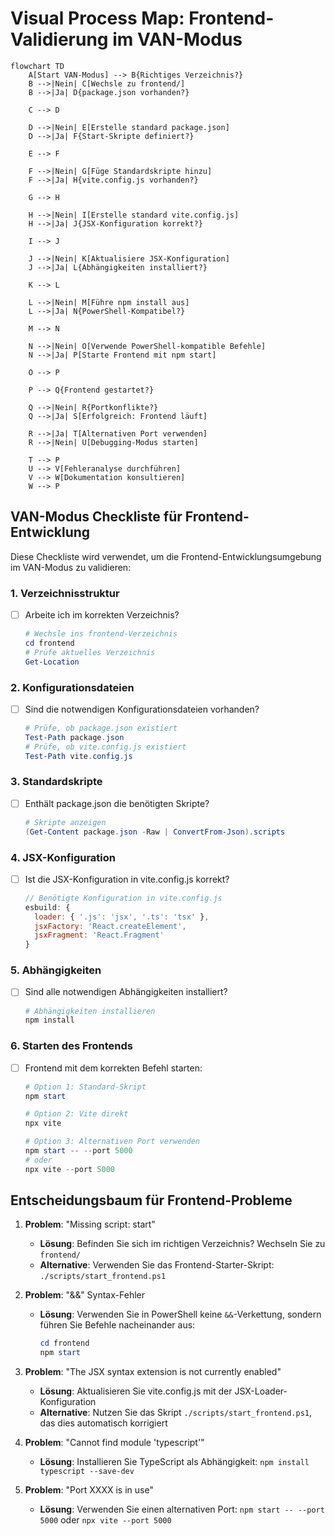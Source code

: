 # Visual Process Map: Frontend-Validierung im VAN-Modus

```mermaid
flowchart TD
    A[Start VAN-Modus] --> B{Richtiges Verzeichnis?}
    B -->|Nein| C[Wechsle zu frontend/]
    B -->|Ja| D{package.json vorhanden?}
    
    C --> D
    
    D -->|Nein| E[Erstelle standard package.json]
    D -->|Ja| F{Start-Skripte definiert?}
    
    E --> F
    
    F -->|Nein| G[Füge Standardskripte hinzu]
    F -->|Ja| H{vite.config.js vorhanden?}
    
    G --> H
    
    H -->|Nein| I[Erstelle standard vite.config.js]
    H -->|Ja| J{JSX-Konfiguration korrekt?}
    
    I --> J
    
    J -->|Nein| K[Aktualisiere JSX-Konfiguration]
    J -->|Ja| L{Abhängigkeiten installiert?}
    
    K --> L
    
    L -->|Nein| M[Führe npm install aus]
    L -->|Ja| N{PowerShell-Kompatibel?}
    
    M --> N
    
    N -->|Nein| O[Verwende PowerShell-kompatible Befehle]
    N -->|Ja| P[Starte Frontend mit npm start]
    
    O --> P
    
    P --> Q{Frontend gestartet?}
    
    Q -->|Nein| R{Portkonflikte?}
    Q -->|Ja| S[Erfolgreich: Frontend läuft]
    
    R -->|Ja| T[Alternativen Port verwenden]
    R -->|Nein| U[Debugging-Modus starten]
    
    T --> P
    U --> V[Fehleranalyse durchführen]
    V --> W[Dokumentation konsultieren]
    W --> P
```

## VAN-Modus Checkliste für Frontend-Entwicklung

Diese Checkliste wird verwendet, um die Frontend-Entwicklungsumgebung im VAN-Modus zu validieren:

### 1. Verzeichnisstruktur

- [ ] Arbeite ich im korrekten Verzeichnis?
  ```powershell
  # Wechsle ins frontend-Verzeichnis
  cd frontend
  # Prüfe aktuelles Verzeichnis
  Get-Location
  ```

### 2. Konfigurationsdateien

- [ ] Sind die notwendigen Konfigurationsdateien vorhanden?
  ```powershell
  # Prüfe, ob package.json existiert
  Test-Path package.json
  # Prüfe, ob vite.config.js existiert
  Test-Path vite.config.js
  ```

### 3. Standardskripte

- [ ] Enthält package.json die benötigten Skripte?
  ```powershell
  # Skripte anzeigen
  (Get-Content package.json -Raw | ConvertFrom-Json).scripts
  ```

### 4. JSX-Konfiguration

- [ ] Ist die JSX-Konfiguration in vite.config.js korrekt?
  ```javascript
  // Benötigte Konfiguration in vite.config.js
  esbuild: {
    loader: { '.js': 'jsx', '.ts': 'tsx' },
    jsxFactory: 'React.createElement',
    jsxFragment: 'React.Fragment'
  }
  ```

### 5. Abhängigkeiten

- [ ] Sind alle notwendigen Abhängigkeiten installiert?
  ```powershell
  # Abhängigkeiten installieren
  npm install
  ```

### 6. Starten des Frontends

- [ ] Frontend mit dem korrekten Befehl starten:
  ```powershell
  # Option 1: Standard-Skript
  npm start
  
  # Option 2: Vite direkt
  npx vite
  
  # Option 3: Alternativen Port verwenden
  npm start -- --port 5000
  # oder
  npx vite --port 5000
  ```

## Entscheidungsbaum für Frontend-Probleme

1. **Problem**: "Missing script: start"
   - **Lösung**: Befinden Sie sich im richtigen Verzeichnis? Wechseln Sie zu `frontend/`
   - **Alternative**: Verwenden Sie das Frontend-Starter-Skript: `./scripts/start_frontend.ps1`

2. **Problem**: "&&" Syntax-Fehler
   - **Lösung**: Verwenden Sie in PowerShell keine `&&`-Verkettung, sondern führen Sie Befehle nacheinander aus:
     ```powershell
     cd frontend
     npm start
     ```

3. **Problem**: "The JSX syntax extension is not currently enabled"
   - **Lösung**: Aktualisieren Sie vite.config.js mit der JSX-Loader-Konfiguration
   - **Alternative**: Nutzen Sie das Skript `./scripts/start_frontend.ps1`, das dies automatisch korrigiert

4. **Problem**: "Cannot find module 'typescript'"
   - **Lösung**: Installieren Sie TypeScript als Abhängigkeit: `npm install typescript --save-dev`

5. **Problem**: "Port XXXX is in use"
   - **Lösung**: Verwenden Sie einen alternativen Port: `npm start -- --port 5000` oder `npx vite --port 5000`